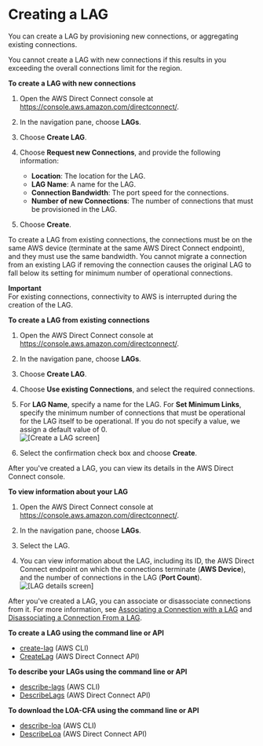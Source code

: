 # Creating a LAG<a name="create-lag"></a>

You can create a LAG by provisioning new connections, or aggregating existing connections\.

You cannot create a LAG with new connections if this results in you exceeding the overall connections limit for the region\.

**To create a LAG with new connections**

1. Open the AWS Direct Connect console at [https://console\.aws\.amazon\.com/directconnect/](https://console.aws.amazon.com/directconnect/)\.

1. In the navigation pane, choose **LAGs**\.

1. Choose **Create LAG**\.

1. Choose **Request new Connections**, and provide the following information:
   + **Location**: The location for the LAG\.
   + **LAG Name**: A name for the LAG\.
   + **Connection Bandwidth**: The port speed for the connections\.
   + **Number of new Connections**: The number of connections that must be provisioned in the LAG\.

1. Choose **Create**\.

To create a LAG from existing connections, the connections must be on the same AWS device \(terminate at the same AWS Direct Connect endpoint\), and they must use the same bandwidth\. You cannot migrate a connection from an existing LAG if removing the connection causes the original LAG to fall below its setting for minimum number of operational connections\.

**Important**  
For existing connections, connectivity to AWS is interrupted during the creation of the LAG\.

**To create a LAG from existing connections**

1. Open the AWS Direct Connect console at [https://console\.aws\.amazon\.com/directconnect/](https://console.aws.amazon.com/directconnect/)\.

1. In the navigation pane, choose **LAGs**\.

1. Choose **Create LAG**\.

1. Choose **Use existing Connections**, and select the required connections\.

1. For **LAG Name**, specify a name for the LAG\. For **Set Minimum Links**, specify the minimum number of connections that must be operational for the LAG itself to be operational\. If you do not specify a value, we assign a default value of 0\.  
![\[Create a LAG screen\]](http://docs.aws.amazon.com/directconnect/latest/UserGuide/images/create_lag_existing_connections.png)

1. Select the confirmation check box and choose **Create**\.

After you've created a LAG, you can view its details in the AWS Direct Connect console\.

**To view information about your LAG**

1. Open the AWS Direct Connect console at [https://console\.aws\.amazon\.com/directconnect/](https://console.aws.amazon.com/directconnect/)\.

1. In the navigation pane, choose **LAGs**\.

1. Select the LAG\.

1. You can view information about the LAG, including its ID, the AWS Direct Connect endpoint on which the connections terminate \(**AWS Device**\), and the number of connections in the LAG \(**Port Count**\)\.  
![\[LAG details screen\]](http://docs.aws.amazon.com/directconnect/latest/UserGuide/images/view_lag.png)

After you've created a LAG, you can associate or disassociate connections from it\. For more information, see [Associating a Connection with a LAG](associate-connection-with-lag.md) and [Disassociating a Connection From a LAG](disassociate-connection-from-lag.md)\.

**To create a LAG using the command line or API**
+ [create\-lag](https://docs.aws.amazon.com/cli/latest/reference/directconnect/create-lag.html) \(AWS CLI\)
+ [CreateLag](https://docs.aws.amazon.com/directconnect/latest/APIReference/API_CreateLag.html) \(AWS Direct Connect API\)

**To describe your LAGs using the command line or API**
+ [describe\-lags](https://docs.aws.amazon.com/cli/latest/reference/directconnect/describe-lags.html) \(AWS CLI\)
+ [DescribeLags](https://docs.aws.amazon.com/directconnect/latest/APIReference/API_DescribeLags.html) \(AWS Direct Connect API\)

**To download the LOA\-CFA using the command line or API**
+ [describe\-loa](https://docs.aws.amazon.com/cli/latest/reference/directconnect/describe-loa.html) \(AWS CLI\)
+ [DescribeLoa](https://docs.aws.amazon.com/directconnect/latest/APIReference/API_DescribeLoa.html) \(AWS Direct Connect API\)